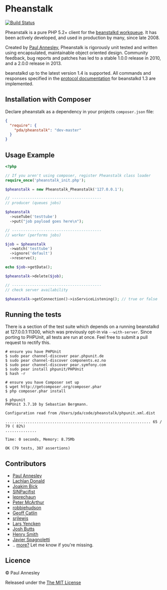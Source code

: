 Pheanstalk
==========

[![Build Status](https://travis-ci.org/pda/pheanstalk.png?branch=master)](https://travis-ci.org/pda/pheanstalk)

Pheanstalk is a pure PHP 5.2+ client for the [beanstalkd workqueue][1].  It has
been actively developed, and used in production by many, since late 2008.

Created by [Paul Annesley][2], Pheanstalk is rigorously unit tested and written
using encapsulated, maintainable object oriented design.  Community feedback,
bug reports and patches has led to a stable 1.0.0 release in 2010, and a 2.0.0
release in 2013.

beanstalkd up to the latest version 1.4 is supported.  All commands and
responses specified in the [protocol documentation][3] for beanstalkd 1.3 are
implemented.

  [1]: http://xph.us/software/beanstalkd/
  [2]: http://paul.annesley.cc/
  [3]: http://github.com/kr/beanstalkd/tree/v1.3/doc/protocol.txt?raw=true
  [4]: http://semver.org/

Installation with Composer
-------------

Declare pheanstalk as a dependency in your projects `composer.json` file:

``` json
{
  "require": {
    "pda/pheanstalk": "dev-master"
  }
}
```

Usage Example
-------------

```php
<?php

// If you aren't using composer, register Pheanstalk class loader
require_once('pheanstalk_init.php');

$pheanstalk = new Pheanstalk_Pheanstalk('127.0.0.1');

// ----------------------------------------
// producer (queues jobs)

$pheanstalk
  ->useTube('testtube')
  ->put("job payload goes here\n");

// ----------------------------------------
// worker (performs jobs)

$job = $pheanstalk
  ->watch('testtube')
  ->ignore('default')
  ->reserve();

echo $job->getData();

$pheanstalk->delete($job);

// ----------------------------------------
// check server availability

$pheanstalk->getConnection()->isServiceListening(); // true or false

```


Running the tests
-----------------

There is a section of the test suite which depends on a running beanstalkd
at 127.0.0.1:11300, which was previously opt-in via `--with-server`.
Since porting to PHPUnit, all tests are run at once. Feel free to submit
a pull request to rectify this.

```
# ensure you have PHPUnit
$ sudo pear channel-discover pear.phpunit.de
$ sudo pear channel-discover components.ez.no
$ sudo pear channel-discover pear.symfony.com
$ sudo pear install phpunit/PHPUnit
$ hash -r

# ensure you have Composer set up
$ wget http://getcomposer.org/composer.phar
$ php composer.phar install

$ phpunit
PHPUnit 3.7.10 by Sebastian Bergmann.

Configuration read from /Users/pda/code/pheanstalk/phpunit.xml.dist

................................................................. 65 / 79 ( 82%)
..............

Time: 0 seconds, Memory: 8.75Mb

OK (79 tests, 387 assertions)
```


Contributors
------------

  * [Paul Annesley](https://github.com/pda)
  * [Lachlan Donald](https://github.com/lox)
  * [Joakim Bick](https://github.com/minimoe)
  * [SlNPacifist](https://github.com/SlNPacifist)
  * [leprechaun](https://github.com/leprechaun)
  * [Peter McArthur](https://github.com/ptrmcrthr)
  * [robbiehudson](https://github.com/robbiehudson)
  * [Geoff Catlin](https://github.com/gcatlin)
  * [srjlewis](https://github.com/srjlewis)
  * [Lars Yencken](https://github.com/larsyencken)
  * [Josh Butts](https://github.com/jimbojsb)
  * [Henry Smith](https://github.com/h2s)
  * [Javier Spagnoletti](https://github.com/phansys)
  * .. [more?](https://github.com/pda/pheanstalk/contributors) Let me know if you're missing.


Licence
-------

© Paul Annesley

Released under the [The MIT License](http://www.opensource.org/licenses/mit-license.php)
